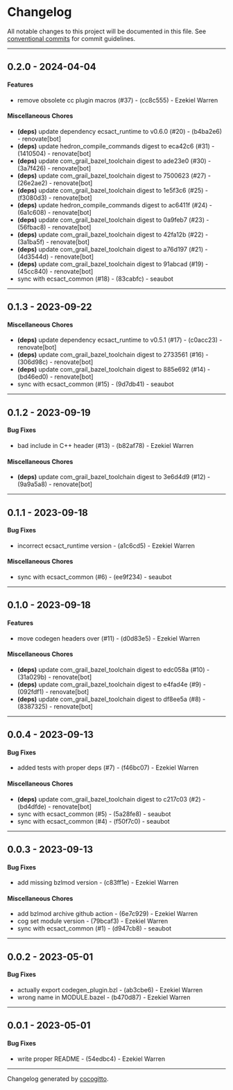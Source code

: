 # Changelog
All notable changes to this project will be documented in this file. See [conventional commits](https://www.conventionalcommits.org/) for commit guidelines.

- - -
## 0.2.0 - 2024-04-04
#### Features
- remove obsolete cc plugin macros (#37) - (cc8c555) - Ezekiel Warren
#### Miscellaneous Chores
- **(deps)** update dependency ecsact_runtime to v0.6.0 (#20) - (b4ba2e6) - renovate[bot]
- **(deps)** update hedron_compile_commands digest to eca42c6 (#31) - (1410504) - renovate[bot]
- **(deps)** update com_grail_bazel_toolchain digest to ade23e0 (#30) - (3a7f426) - renovate[bot]
- **(deps)** update com_grail_bazel_toolchain digest to 7500623 (#27) - (26e2ae2) - renovate[bot]
- **(deps)** update com_grail_bazel_toolchain digest to 1e5f3c6 (#25) - (f3080d3) - renovate[bot]
- **(deps)** update hedron_compile_commands digest to ac6411f (#24) - (6a1c608) - renovate[bot]
- **(deps)** update com_grail_bazel_toolchain digest to 0a9feb7 (#23) - (56fbac8) - renovate[bot]
- **(deps)** update com_grail_bazel_toolchain digest to 42fa12b (#22) - (3a1ba5f) - renovate[bot]
- **(deps)** update com_grail_bazel_toolchain digest to a76d197 (#21) - (4d3544d) - renovate[bot]
- **(deps)** update com_grail_bazel_toolchain digest to 91abcad (#19) - (45cc840) - renovate[bot]
- sync with ecsact_common (#18) - (83cabfc) - seaubot

- - -

## 0.1.3 - 2023-09-22
#### Miscellaneous Chores
- **(deps)** update dependency ecsact_runtime to v0.5.1 (#17) - (c0acc23) - renovate[bot]
- **(deps)** update com_grail_bazel_toolchain digest to 2733561 (#16) - (306d98c) - renovate[bot]
- **(deps)** update com_grail_bazel_toolchain digest to 885e692 (#14) - (bd46ed0) - renovate[bot]
- sync with ecsact_common (#15) - (9d7db41) - seaubot

- - -

## 0.1.2 - 2023-09-19
#### Bug Fixes
- bad include in C++ header (#13) - (b82af78) - Ezekiel Warren
#### Miscellaneous Chores
- **(deps)** update com_grail_bazel_toolchain digest to 3e6d4d9 (#12) - (9a9a5a8) - renovate[bot]

- - -

## 0.1.1 - 2023-09-18
#### Bug Fixes
- incorrect ecsact_runtime version - (a1c6cd5) - Ezekiel Warren
#### Miscellaneous Chores
- sync with ecsact_common (#6) - (ee9f234) - seaubot

- - -

## 0.1.0 - 2023-09-18
#### Features
- move codegen headers over (#11) - (d0d83e5) - Ezekiel Warren
#### Miscellaneous Chores
- **(deps)** update com_grail_bazel_toolchain digest to edc058a (#10) - (31a029b) - renovate[bot]
- **(deps)** update com_grail_bazel_toolchain digest to e4fad4e (#9) - (092fdf1) - renovate[bot]
- **(deps)** update com_grail_bazel_toolchain digest to df8ee5a (#8) - (8387325) - renovate[bot]

- - -

## 0.0.4 - 2023-09-13
#### Bug Fixes
- added tests with proper deps (#7) - (f46bc07) - Ezekiel Warren
#### Miscellaneous Chores
- **(deps)** update com_grail_bazel_toolchain digest to c217c03 (#2) - (bd4dfde) - renovate[bot]
- sync with ecsact_common (#5) - (5a28fe8) - seaubot
- sync with ecsact_common (#4) - (f50f7c0) - seaubot

- - -

## 0.0.3 - 2023-09-13
#### Bug Fixes
- add missing bzlmod version - (c83ff1e) - Ezekiel Warren
#### Miscellaneous Chores
- add bzlmod archive github action - (6e7c929) - Ezekiel Warren
- cog set module version - (79bcaf3) - Ezekiel Warren
- sync with ecsact_common (#1) - (d947cb8) - seaubot

- - -

## 0.0.2 - 2023-05-01
#### Bug Fixes
- actually export codegen_plugin.bzl - (ab3cbe6) - Ezekiel Warren
- wrong name in MODULE.bazel - (b470d87) - Ezekiel Warren

- - -

## 0.0.1 - 2023-05-01
#### Bug Fixes
- write proper README - (54edbc4) - Ezekiel Warren

- - -

Changelog generated by [cocogitto](https://github.com/cocogitto/cocogitto).